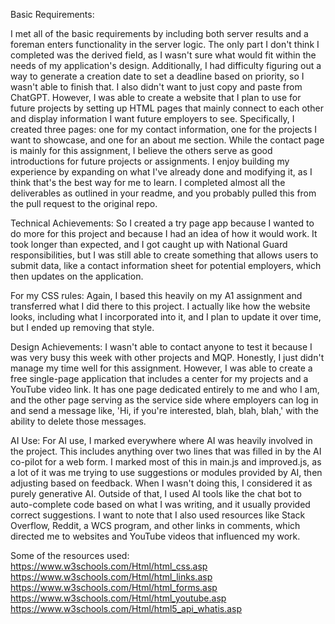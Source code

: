Basic Requirements:

I met all of the basic requirements by including both server results and a foreman enters functionality in the server logic. The only part I don't think I completed was the derived field, as I wasn't sure what would fit within the needs of my application's design. Additionally, I had difficulty figuring out a way to generate a creation date to set a deadline based on priority, so I wasn't able to finish that. I also didn't want to just copy and paste from ChatGPT. However, I was able to create a website that I plan to use for future projects by setting up HTML pages that mainly connect to each other and display information I want future employers to see. Specifically, I created three pages: one for my contact information, one for the projects I want to showcase, and one for an about me section. While the contact page is mainly for this assignment, I believe the others serve as good introductions for future projects or assignments. I enjoy building my experience by expanding on what I've already done and modifying it, as I think that's the best way for me to learn. I completed almost all the deliverables as outlined in your readme, and you probably pulled this from the pull request to the original repo.


Technical Achievements:
So I created a try page app because I wanted to do more for this project and because I had an idea of how it would work. It took longer than expected, and I got caught up with National Guard responsibilities, but I was still able to create something that allows users to submit data, like a contact information sheet for potential employers, which then updates on the application.


For my CSS rules:
Again, I based this heavily on my A1 assignment and transferred what I did there to this project. I actually like how the website looks, including what I incorporated into it, and I plan to update it over time, but I ended up removing that style.

Design Achievements:
I wasn't able to contact anyone to test it because I was very busy this week with other projects and MQP. Honestly, I just didn't manage my time well for this assignment. However, I was able to create a free single-page application that includes a center for my projects and a YouTube video link. It has one page dedicated entirely to me and who I am, and the other page serving as the service side where employers can log in and send a message like, 'Hi, if you're interested, blah, blah, blah,' with the ability to delete those messages.



AI Use:
For AI use, I marked everywhere where AI was heavily involved in the project. This includes anything over two lines that was filled in by the AI co-pilot for a web form. I marked most of this in main.js and improved.js, as a lot of it was me trying to use suggestions or modules provided by AI, then adjusting based on feedback. When I wasn't doing this, I considered it as purely generative AI. Outside of that, I used AI tools like the chat bot to auto-complete code based on what I was writing, and it usually provided correct suggestions. I want to note that I also used resources like Stack Overflow, Reddit, a WCS program, and other links in comments, which directed me to websites and YouTube videos that influenced my work.


Some of the resources used:
https://www.w3schools.com/Html/html_css.asp 
https://www.w3schools.com/Html/html_links.asp 
https://www.w3schools.com/Html/html_forms.asp 
https://www.w3schools.com/Html/html_youtube.asp  
https://www.w3schools.com/Html/html5_api_whatis.asp 

